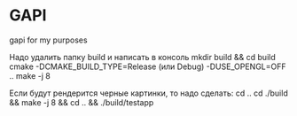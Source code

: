 # GAPI
gapi for my purposes

Надо удалить папку build и написать в консоль 
mkdir build && cd build
cmake -DCMAKE_BUILD_TYPE=Release (или Debug) -DUSE_OPENGL=OFF ..
make -j 8

Если будут рендерится черные картинки, то надо сделать: 
cd ..
cd ./build && make -j 8 && cd .. && ./build/testapp
